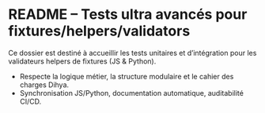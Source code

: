 # README – Tests ultra avancés pour fixtures/helpers/validators

Ce dossier est destiné à accueillir les tests unitaires et d’intégration pour les validateurs helpers de fixtures (JS & Python).

- Respecte la logique métier, la structure modulaire et le cahier des charges Dihya.
- Synchronisation JS/Python, documentation automatique, auditabilité CI/CD.
